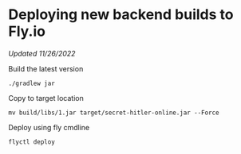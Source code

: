 # Deploying new backend builds to Fly.io
*Updated 11/26/2022*

Build the latest version
```
./gradlew jar
```

Copy to target location
```
mv build/libs/1.jar target/secret-hitler-online.jar --Force
```

Deploy using fly cmdline
```
flyctl deploy
```